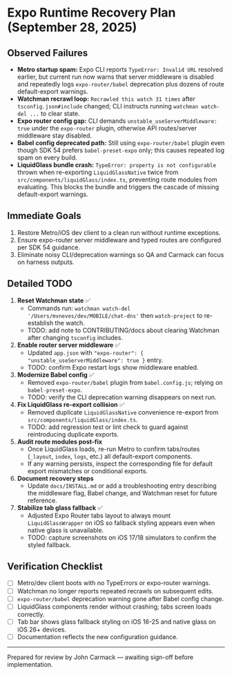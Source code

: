 # Expo Runtime Recovery Plan (September 28, 2025)

## Observed Failures
- **Metro startup spam:** Expo CLI reports `TypeError: Invalid URL` resolved earlier, but current run now warns that server middleware is disabled and repeatedly logs `expo-router/babel` deprecation plus dozens of route default-export warnings.
- **Watchman recrawl loop:** `Recrawled this watch 31 times` after `tsconfig.json#include` changed; CLI instructs running `watchman watch-del ...` to clear state.
- **Expo router config gap:** CLI demands `unstable_useServerMiddleware: true` under the `expo-router` plugin, otherwise API routes/server middleware stay disabled.
- **Babel config deprecated path:** Still using `expo-router/babel` plugin even though SDK 54 prefers `babel-preset-expo` only; this causes repeated log spam on every build.
- **LiquidGlass bundle crash:** `TypeError: property is not configurable` thrown when re-exporting `LiquidGlassNative` twice from `src/components/liquidGlass/index.ts`, preventing route modules from evaluating. This blocks the bundle and triggers the cascade of missing default-export warnings.

## Immediate Goals
1. Restore Metro/iOS dev client to a clean run without runtime exceptions.
2. Ensure expo-router server middleware and typed routes are configured per SDK 54 guidance.
3. Eliminate noisy CLI/deprecation warnings so QA and Carmack can focus on harness outputs.

## Detailed TODO
1. **Reset Watchman state** ✅
   - Commands run: `watchman watch-del '/Users/mvneves/dev/MOBILE/chat-dns'` then `watch-project` to re-establish the watch.
   - TODO: add note to CONTRIBUTING/docs about clearing Watchman after changing `tsconfig` includes.
2. **Enable router server middleware** ✅
   - Updated `app.json` with `"expo-router": { "unstable_useServerMiddleware": true }` entry.
   - TODO: confirm Expo restart logs show middleware enabled.
3. **Modernize Babel config** ✅
   - Removed `expo-router/babel` plugin from `babel.config.js`; relying on `babel-preset-expo`.
   - TODO: verify the CLI deprecation warning disappears on next run.
4. **Fix LiquidGlass re-export collision** ✅
   - Removed duplicate `LiquidGlassNative` convenience re-export from `src/components/liquidGlass/index.ts`.
   - TODO: add regression test or lint check to guard against reintroducing duplicate exports.
5. **Audit route modules post-fix**
   - Once LiquidGlass loads, re-run Metro to confirm tabs/routes (`_layout`, `index`, `logs`, etc.) all default-export components.
   - If any warning persists, inspect the corresponding file for default export mismatches or conditional exports.
6. **Document recovery steps**
   - Update `docs/INSTALL.md` or add a troubleshooting entry describing the middleware flag, Babel change, and Watchman reset for future reference.
7. **Stabilize tab glass fallback** ✅
   - Adjusted Expo Router tabs layout to always mount `LiquidGlassWrapper` on iOS so fallback styling appears even when native glass is unavailable.
   - TODO: capture screenshots on iOS 17/18 simulators to confirm the styled fallback.

## Verification Checklist
- [ ] Metro/dev client boots with no TypeErrors or expo-router warnings.
- [ ] Watchman no longer reports repeated recrawls on subsequent edits.
- [ ] `expo-router/babel` deprecation warning gone after Babel config change.
- [ ] LiquidGlass components render without crashing; tabs screen loads correctly.
- [ ] Tab bar shows glass fallback styling on iOS 16-25 and native glass on iOS 26+ devices.
- [ ] Documentation reflects the new configuration guidance.

---
Prepared for review by John Carmack — awaiting sign-off before implementation.
